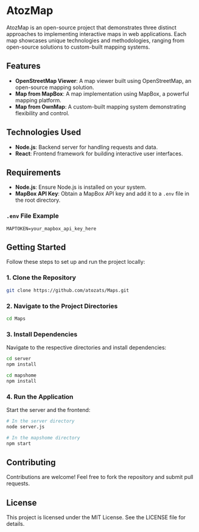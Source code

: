 # AtozMap

AtozMap is an open-source project that demonstrates three distinct approaches to implementing interactive maps in web applications. Each map showcases unique technologies and methodologies, ranging from open-source solutions to custom-built mapping systems.

## Features

- **OpenStreetMap Viewer**: A map viewer built using OpenStreetMap, an open-source mapping solution.
- **Map from MapBox**: A map implementation using MapBox, a powerful mapping platform.
- **Map from OwnMap**: A custom-built mapping system demonstrating flexibility and control.

## Technologies Used

- **Node.js**: Backend server for handling requests and data.
- **React**: Frontend framework for building interactive user interfaces.

## Requirements

- **Node.js**: Ensure Node.js is installed on your system.
- **MapBox API Key**: Obtain a MapBox API key and add it to a `.env` file in the root directory.

### `.env` File Example
```
MAPTOKEN=your_mapbox_api_key_here
```

## Getting Started

Follow these steps to set up and run the project locally:

### 1. Clone the Repository
```bash
git clone https://github.com/atozats/Maps.git
```

### 2. Navigate to the Project Directories
```bash
cd Maps
```

### 3. Install Dependencies
Navigate to the respective directories and install dependencies:
```bash
cd server
npm install
```
```bash
cd mapshome
npm install
```

### 4. Run the Application
Start the server and the frontend:
```bash
# In the server directory
node server.js
```
```bash
# In the mapshome directory
npm start
```

## Contributing

Contributions are welcome! Feel free to fork the repository and submit pull requests.

## License

This project is licensed under the MIT License. See the LICENSE file for details.
